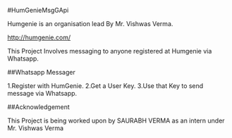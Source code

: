 #HumGenieMsgGApi

Humgenie is an organisation lead By Mr. Vishwas Verma.

<http://humgenie.com/>

This Project Involves messaging to anyone registered at Humgenie via Whatsapp.

##Whatsapp Messager

1.Register with HumGenie.
2.Get a User Key.
3.Use that Key to send message via Whatsapp.

##Acknowledgement

This Project is being worked upon by SAURABH VERMA as an intern under Mr. Vishwas Verma

